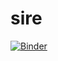 # sire

[![Binder](https://mybinder.org/badge.svg)](https://mybinder.org/v2/gh/jtwhite79/sire/master)
